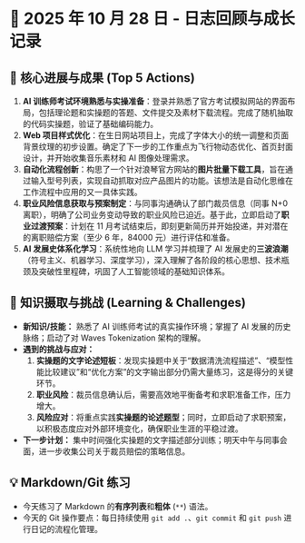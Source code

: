 # 📅 2025 年 10 月 28 日 - 日志回顾与成长记录

## 🚀 核心进展与成果 (Top 5 Actions)

1.  **AI 训练师考试环境熟悉与实操准备**：登录并熟悉了官方考试模拟网站的界面布局，包括理论题和实操题的答题、文件提交及素材下载流程。完成了随机抽取的代码实操题，验证了基础编码能力。
2.  **Web 项目样式优化**：在生日网站项目上，完成了字体大小的统一调整和页面背景纹理的初步设置。确定了下一步的工作重点为飞行物动态优化、首页封面设计，并开始收集音乐素材和 AI 图像处理需求。
3.  **自动化流程创新**：构思了一个针对浪琴官方网站的**图片批量下载工具**，旨在通过输入型号列表，实现自动抓取对应产品图片的功能。该想法是自动化思维在工作流程中应用的又一具体实践。
4.  **职业风险信息获取与预案制定**：与同事沟通确认了部门裁员信息（同事 N+0 离职），明确了公司业务变动导致的职业风险已迫近。基于此，立即启动了**职业过渡预案**：计划在 11 月考试结束后，即刻更新简历并开始投递，并对潜在的离职赔偿方案（至少 6 年，84000 元）进行评估和准备。
5.  **AI 发展史体系化学习**：系统性地向 LLM 学习并梳理了 AI 发展史的**三波浪潮**（符号主义、机器学习、深度学习），深入理解了各阶段的核心思想、技术瓶颈及突破性里程碑，巩固了人工智能领域的基础知识体系。

## 🧠 知识摄取与挑战 (Learning & Challenges)

* **新知识/技能：** 熟悉了 AI 训练师考试的真实操作环境；掌握了 AI 发展的历史脉络；启动了对 Waves Tokenization 架构的理解。
* **遇到的挑战与应对：**
    1.  **实操题的文字论述短板**：发现实操题中关于“数据清洗流程描述”、“模型性能比较建议”和“优化方案”的文字输出部分仍需大量练习，这是得分的关键环节。
    2.  **职业风险**：裁员信息确认后，需要高效地平衡备考和求职准备工作，压力增大。
    3.  **风险应对**：将重点实践**实操题的论述题型**；同时，立即启动了求职预案，以积极态度应对外部环境变化，确保职业生涯的平稳过渡。
* **下一步计划：** 集中时间强化实操题的文字描述部分训练；明天中午与同事会面，进一步收集公司关于裁员赔偿的策略信息。

## 💡 Markdown/Git 练习

* 今天练习了 Markdown 的**有序列表**和**粗体** (`**`) 语法。
* 今天的 Git 操作要点：每日持续使用 `git add .`、`git commit` 和 `git push` 进行日记的流程化管理。